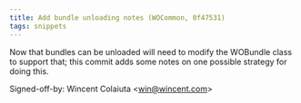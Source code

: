 ```yaml
---
title: Add bundle unloading notes (WOCommon, 0f47531)
tags: snippets
---
```


Now that bundles can be unloaded will need to modify the WOBundle class to support that; this commit adds some notes on one possible strategy for doing this.

Signed-off-by: Wincent Colaiuta &lt;win@wincent.com&gt;
